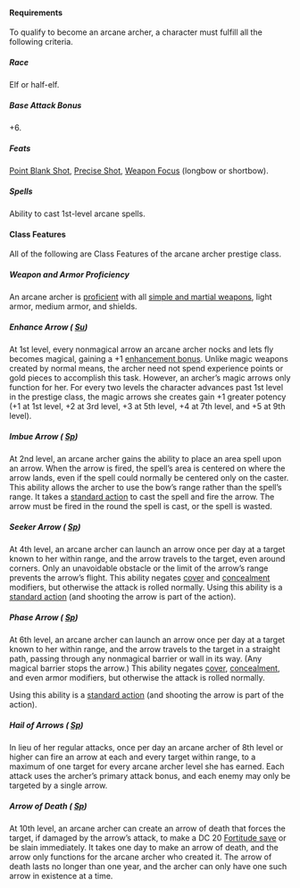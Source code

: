 #### Requirements

To qualify to become an arcane archer, a character must fulfill all the following criteria.

##### Race

Elf or half-elf.

##### Base Attack Bonus

+6.

##### Feats

  [Point Blank Shot](/srd/feats.htm#pointBlankShot), [Precise Shot](/srd/feats.htm#preciseShot), [Weapon Focus](/srd/feats.htm#weaponFocus) (longbow or shortbow).

##### Spells

Ability to cast 1st-level arcane spells.

#### Class Features

All of the following are Class Features of the arcane archer prestige class.

##### Weapon and Armor Proficiency

An arcane archer is [proficient](/srd/combat/combatModifiers.htm#weaponArmorAndShieldProficiency) with all [simple and martial weapons](/srd/equipment/weapons.htm#simpleMartialandExoticWeapons), light armor, medium armor, and shields.

##### Enhance Arrow ( [Su](/srd/specialAbilities.htm#supernaturalAbilities))

At 1st level, every nonmagical arrow an arcane archer nocks and lets fly becomes magical, gaining a +1 [enhancement bonus](/srd/theBasics.htm#enhancementBonus). Unlike magic weapons created by normal means, the archer need not spend experience points or gold pieces to accomplish this task. However, an archer’s magic arrows only function for her. For every two levels the character advances past 1st level in the prestige class, the magic arrows she creates gain +1 greater potency (+1 at 1st level, +2 at 3rd level, +3 at 5th level, +4 at 7th level, and +5 at 9th level).

##### Imbue Arrow ( [Sp](/srd/specialAbilities.htm#spellLikeAbilities))

At 2nd level, an arcane archer gains the ability to place an area spell upon an arrow. When the arrow is fired, the spell’s area is centered on where the arrow lands, even if the spell could normally be centered only on the caster. This ability allows the archer to use the bow’s range rather than the spell’s range. It takes a [standard action](/srd/combat/actionsInCombat.htm#standardActions) to cast the spell and fire the arrow. The arrow must be fired in the round the spell is cast, or the spell is wasted.

##### Seeker Arrow ( [Sp](/srd/specialAbilities.htm#spellLikeAbilities))

At 4th level, an arcane archer can launch an arrow once per day at a target known to her within range, and the arrow travels to the target, even around corners. Only an unavoidable obstacle or the limit of the arrow’s range prevents the arrow’s flight. This ability negates [cover](/srd/combat/combatModifiers.htm#cover) and [concealment](/srd/combat/combatModifiers.htm#concealment) modifiers, but otherwise the attack is rolled normally. Using this ability is a [standard action](/srd/combat/actionsInCombat.htm#standardActions) (and shooting the arrow is part of the action).

##### Phase Arrow ( [Sp](/srd/specialAbilities.htm#spellLikeAbilities))

At 6th level, an arcane archer can launch an arrow once per day at a target known to her within range, and the arrow travels to the target in a straight path, passing through any nonmagical barrier or wall in its way. (Any magical barrier stops the arrow.) This ability negates [cover](/srd/combat/combatModifiers.htm#cover), [concealment](/srd/combat/combatModifiers.htm#concealment), and even armor modifiers, but otherwise the attack is rolled normally.

Using this ability is a [standard action](/srd/combat/actionsInCombat.htm#standardActions) (and shooting the arrow is part of the action).

##### Hail of Arrows ( [Sp](/srd/specialAbilities.htm#spellLikeAbilities))

In lieu of her regular attacks, once per day an arcane archer of 8th level or higher can fire an arrow at each and every target within range, to a maximum of one target for every arcane archer level she has earned. Each attack uses the archer’s primary attack bonus, and each enemy may only be targeted by a single arrow.

##### Arrow of Death ( [Sp](/srd/specialAbilities.htm#spellLikeAbilities))

At 10th level, an arcane archer can create an arrow of death that forces the target, if damaged by the arrow’s attack, to make a DC 20 [Fortitude save](/srd/combat/combatStatistics.htm#fortitude) or be slain immediately. It takes one day to make an arrow of death, and the arrow only functions for the arcane archer who created it. The arrow of death lasts no longer than one year, and the archer can only have one such arrow in existence at a time.
